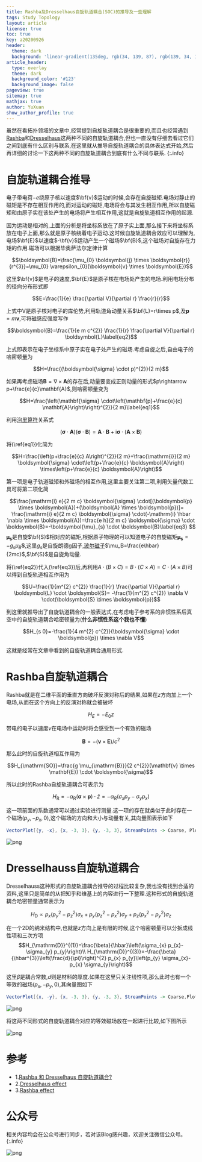 ```yaml
---
title: Rashba及Dresselhaus自旋轨道耦合(SOC)的推导及一些理解
tags: Study Topology
layout: article
license: true
toc: true
key: a20200926
header:
  theme: dark
  background: 'linear-gradient(135deg, rgb(34, 139, 87), rgb(139, 34, 139))'
article_header:
  type: overlay
  theme: dark
  background_color: '#123'
  background_image: false
pageview: true
sitemap: true
mathjax: true
author: YuXuan
show_author_profile: true
---
```

虽然在看拓扑领域的文章中,经常提到自旋轨道耦合是很重要的,而且也经常遇到[Rashba](https://en.wikipedia.org/wiki/Rashba_effect)和[Dresselhaus](https://en.wikipedia.org/wiki/Dresselhaus_effect)这两种不同的自旋轨道耦合,但也一直没有仔细去看过它们之间到底有什么区别与联系,在这里就从推导自旋轨道耦合的具体表达式开始,然后再详细的讨论一下这两种不同的自旋轨道耦合到底有什么不同与联系.
{:.info}
<!--more-->
# 自旋轨道耦合推导
电子带电荷$-e$绕原子核以速度$\bf{v}$运动的时候,会存在自旋磁矩.电场对静止的磁矩是不存在相互作用的,而对运动的磁矩,电场将会与其发生相互作用,所以自旋磁矩和由原子实在该处产生的电场将产生相互作用,这就是自旋轨道相互作用的起源.

因为运动是相对的,上面的分析是将坐标系放在了原子实上面,那么接下来将坐标系放在电子上面,那么就是原子核绕着电子运动.这时候自旋轨道耦合效应可以理解为,电场$\bf{E}$以速度$-\bf{v}$运动产生一个磁场$\bf{B}$,这个磁场对自旋存在力矩的作用.磁场可以根据毕奥萨法尔定律计算

$$\boldsymbol{B}=\frac{\mu_{0} \boldsymbol{j} \times \boldsymbol{r}}{r^{3}}=\mu_{0} \varepsilon_{0}(\boldsymbol{v} \times \boldsymbol{E})$$

这里$\bf{v}$是电子的速度,$\bf{E}$是原子核在电场处产生的电场.利用电场分布的径向分布形式即

$$E=\frac{1}{e} \frac{\partial V}{\partial r} \frac{r}{r}$$

上式中V是原子核对电子的库伦势,利用轨道角动量关系$\bf{L}=r\times p$,及$\mathbf{p}=m\mathbf{v}$,可将磁感应强度写作

$$\boldsymbol{B}=\frac{1}{e m c^{2}} \frac{1}{r} \frac{\partial V}{\partial r} \boldsymbol{L}\label{eq2}$$

上式即表示在电子坐标系中原子实在电子处产生的磁场.考虑自旋之后,自由电子的哈密顿量为

$$H=\frac{(\boldsymbol{\sigma} \cdot p)^{2}}{2 m}$$

如果再考虑磁场$\mathbf{B}=\nabla\times\mathbf{A}$的存在后,动量要变成正则动量的形式$p\rightarrow p+\frac{e}{c}\mathbf{A}$,则哈密顿量变为

$$H=\frac{\left(\mathbf{\sigma} \cdot\left(\mathbf{p}+\frac{e}{c} \mathbf{A}\right)\right)^{2}}{2 m}\label{eq1}$$

利用[泡里算符](https://en.wikipedia.org/wiki/Pauli_matrices)关系式

$$(\boldsymbol{\sigma} \cdot \boldsymbol{A})(\boldsymbol{\sigma} \cdot \boldsymbol{B})=\boldsymbol{A} \cdot \boldsymbol{B}+\mathrm{i} \boldsymbol{\sigma} \cdot(\boldsymbol{A} \times \boldsymbol{B})$$

将(\ref{eq1})化简为

$$H=\frac{\left(p+\frac{e}{c} A\right)^{2}}{2 m}+\frac{\mathrm{i}}{2 m} \boldsymbol{\sigma} \cdot\left(p+\frac{e}{c} \boldsymbol{A}\right) \times\left(p+\frac{e}{c} \boldsymbol{A}\right)$$

第一项是电子轨道磁矩和外磁场的相互作用,这里主要关注第二项,利用矢量代数工具可将第二项化简

$$\frac{\mathrm{i} e}{2 m c} \boldsymbol{\sigma} \cdot[(\boldsymbol{p} \times \boldsymbol{A})+(\boldsymbol{A} \times \boldsymbol{p})]= \frac{\mathrm{i} e}{2 m c} \boldsymbol{\sigma} \cdot(-\mathrm{i} \hbar \nabla \times \boldsymbol{A})=\frac{e h}{2 m c} \boldsymbol{\sigma} \cdot \boldsymbol{B}=-\boldsymbol{\mu}_{s} \cdot \boldsymbol{B}\label{eq3}
$$
$\mathbf{\mu_s}$是自旋$\bf{S}$相对应的磁矩,根据原子物理的可以知道电子的自旋磁矩$\mathbf{\mu_s}=-g_s\mu_B\mathbf{S}$,这里$g_s$是自旋朗德g因子,[玻尔磁子](https://en.wikipedia.org/wiki/Bohr_magneton)$\mu_B=\frac{e\hbar}{2mc}$,$\bf{S}$是自旋角动量.

将(\ref{eq2})代入(\ref{eq3})后,再利用$A \cdot(B \times C)=B \cdot(C \times A)=C \cdot(A \times B)$可以得到自旋轨道相互作用为

$$U=\frac{1}{m^{2} c^{2}} \frac{1}{r} \frac{\partial V}{\partial r} \boldsymbol{L} \cdot \boldsymbol{S}=
-\frac{1}{m^{2} c^{2}} \nabla V \cdot(\boldsymbol{S} \times \boldsymbol{p})$$

到这里就推导出了自旋轨道耦合的一般表达式,在考虑电子参考系的非惯性系后真空中的自旋轨道耦合哈密顿量为(**什么非惯性系这个我也不懂**)

$$H_{s 0}=-\frac{1}{4 m^{2} c^{2}}(\boldsymbol{\sigma} \cdot \boldsymbol{p}) \times \nabla V$$

这就是经常在文章中看到的自旋轨道耦合通用形式.

# Rashba自旋轨道耦合
Rashba就是在二维平面的垂直方向破坏反演对称后的结果,如果在$z$方向加上一个电场,从而在这个方向上的反演对称就会被破坏

$$H_{E}=-E_{0} z$$

带电的电子以速度$v$在电场中运动时将会感受到一个有效的磁场

$$\mathbf{B}=-(\mathbf{v} \times \mathbf{E}) / c^{2}$$

那么此时的自旋轨道相互作用为

$$H_{\mathrm{SO}}=\frac{g \mu_{\mathrm{B}}}{2 c^{2}}(\mathbf{v} \times \mathbf{E}) \cdot \boldsymbol{\sigma}$$

所以此时的Rashba自旋轨道耦合可表示为

$$H_{\mathrm{R}}=-\alpha_{\mathrm{R}}(\boldsymbol{\sigma} \times \mathbf{p}) \cdot \hat{z}=-\alpha_R(\sigma_{x} p_{y}-\sigma_{y} p_{x})$$

这一项前面的系数通常可以通过实验进行测量.这一项的存在就类似于此时存在一个磁场$(p_y,-p_x,0)$,这个磁场的方向和大小与动量有关,其向量图表示如下

```mathematica
VectorPlot[{y, -x}, {x, -3, 3}, {y, -3, 3}, StreamPoints -> Coarse, PlotTheme -> "Scientific", ImageSize -> Large, PlotRange -> All]
```

![png](/assets/images/research/rashba1.png)

# Dresselhauss自旋轨道耦合
Dresselhauss这种形式的自旋轨道耦合推导的过程比较复杂,我也没有找到合适的资料,这里只是简单的从把知乎和维基上的内容进行一下整理.这种形式的自旋轨道耦合哈密顿量通常表示为

$$H_{\mathrm{D}} \propto p_{x}\left(p_{y}^{2}-p_{z}^{2}\right) \sigma_{x}+p_{y}\left(p_{z}^{2}-p_{x}^{2}\right) \sigma_{y}+p_{z}\left(p_{x}^{2}-p_{y}^{2}\right) \sigma_{z}$$

在一个2D的纳米结构中,也就是$z$方向上是有限的时候,这个哈密顿量可以分拆成线性项和三次方项
$$H_{\mathrm{D}}^{(1)}=\frac{\beta}{\hbar}\left(\sigma_{x} p_{x}-\sigma_{y} p_{y}\right)\\
H_{\mathrm{D}}^{(3)}=-\frac{\beta}{\hbar^{3}}\left(\frac{d}{\pi}\right)^{2} p_{x} p_{y}\left(p_{y} \sigma_{x}-p_{x} \sigma_{y}\right)$$

这里$\beta$是耦合常数,$d$则是材料的厚度.如果在这里只关注线性项,那么此时也有一个等效的磁场$(p_x,-p_y,0)$,其向量图如下

```mathematica
VectorPlot[{x, -y}, {x, -3, 3}, {y, -3, 3}, StreamPoints -> Coarse,PlotTheme -> "Scientific", ImageSize -> Large, PlotRange -> All]
 ```

![png](/assets/images/research/rashba2.png)

将这两不同形式的自旋轨道耦合对应的等效磁场放在一起进行比较,如下图所示

![png](/assets/images/research/rashba3.png)

# 参考
- 1.[Rashba 和 Dresselhaus 自旋轨道耦合?](https://www.zhihu.com/question/39251977)
- 2.[Dresselhaus effect](https://en.wikipedia.org/wiki/Dresselhaus_effect)
- 3.[Rashba effect](https://en.wikipedia.org/wiki/Rashba_effect)

# 公众号
相关内容均会在公众号进行同步，若对该Blog感兴趣，欢迎关注微信公众号。
{:.info}

![png](/assets/images/qrcode.jpg)